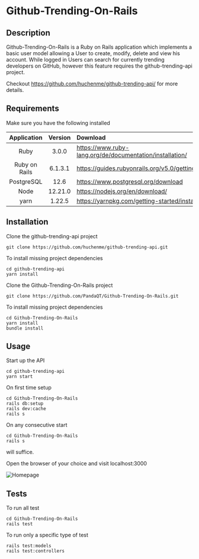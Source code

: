 # Github-Trending-On-Rails

## Description

Github-Trending-On-Rails is a Ruby on Rails application which implements a basic user model allowing a User to create, modify, delete and view his account.
While logged in Users can search for currently trending developers on GitHub, however this feature requires the github-trending-api project.

Checkout https://github.com/huchenme/github-trending-api/ for more details.

## Requirements

Make sure you have the following installed

| Application	| Version	    | Download 	                                               |
|:-------------:|:-------------:|:---------------------------------------------------------|
| Ruby 	        | 3.0.0 	    | https://www.ruby-lang.org/de/documentation/installation/ |
| Ruby on Rails | 6.1.3.1 	    | https://guides.rubyonrails.org/v5.0/getting_started.html |
| PostgreSQL    | 12.6          | https://www.postgresql.org/download                      |
| Node 	        | 12.21.0 	    | https://nodejs.org/en/download/                          |
| yarn 	        | 1.22.5 	    | https://yarnpkg.com/getting-started/install              |

## Installation

Clone the github-trending-api project
```
git clone https://github.com/huchenme/github-trending-api.git
```
To install missing project dependencies
```
cd github-trending-api
yarn install
```

Clone the Github-Trending-On-Rails project
```
git clone https://github.com/PandaQT/Github-Trending-On-Rails.git
```
To install missing project dependencies
```
cd Github-Trending-On-Rails
yarn install
bundle install
```
## Usage

Start up the API 
```
cd github-trending-api
yarn start
```

On first time setup

```
cd Github-Trending-On-Rails
rails db:setup      
rails dev:cache
rails s
```

On any consecutive start 

```
cd Github-Trending-On-Rails
rails s
```
will suffice.

Open the browser of your choice and visit localhost:3000 

![Homepage](https://puu.sh/HxHUI/465172ae4c.png)

## Tests

To run all test

```
cd Github-Trending-On-Rails
rails test
```

To run only a specific type of test

```
rails test:models
rails test:controllers
```
